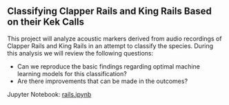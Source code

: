 ## Classifying Clapper Rails and King Rails Based on their Kek Calls

This project will analyze acoustic markers derived from audio recordings of Clapper Rails and King Rails in an attempt to classify the species.  During this analysis we will review the following questions:
 - Can we reproduce the basic findings regarding optimal machine learning models for this classification?
 - Are there improvements that can be made in the outcomes?

Jupyter Notebook: [rails.ipynb](https://github.com/carl-schick-ds/rails/blob/main/rails.ipynb)